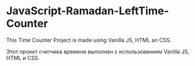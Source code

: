 # JavaScript-Ramadan-LeftTime-Counter

This Time Counter Project is made using Vanilla JS, HTML an CSS.

Этот проект счетчика времени выполнен с использованием Vanilla JS, HTML и CSS.
